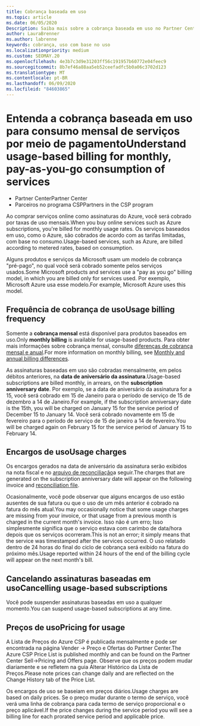 ```yaml
---
title: Cobrança baseada em uso
ms.topic: article
ms.date: 06/05/2020
Description: Saiba mais sobre a cobrança baseada em uso no Partner Center, em que você será cobrado por taxas de uso mensais.
author: LauraBrenner
ms.author: labrenne
keywords: cobrança, uso com base no uso
ms.localizationpriority: medium
ms.custom: SEOMAY.20
ms.openlocfilehash: 4e3b7c3d9e31203ff56c191957b60772e04feec9
ms.sourcegitcommit: 8b7ef46a88aa5eb52ceefadfc5b0a06c3702d123
ms.translationtype: MT
ms.contentlocale: pt-BR
ms.lasthandoff: 06/09/2020
ms.locfileid: "84603865"
---
```

# <a name="understand-usage-based-billing-for-monthly-pay-as-you-go-consumption-of-services"></a><span data-ttu-id="b95af-104">Entenda a cobrança baseada em uso para consumo mensal de serviços por meio de pagamento</span><span class="sxs-lookup"><span data-stu-id="b95af-104">Understand usage-based billing for monthly, pay-as-you-go consumption of services</span></span>

- <span data-ttu-id="b95af-105">Partner Center</span><span class="sxs-lookup"><span data-stu-id="b95af-105">Partner Center</span></span>
- <span data-ttu-id="b95af-106">Parceiros no programa CSP</span><span class="sxs-lookup"><span data-stu-id="b95af-106">Partners in the CSP program</span></span>

<span data-ttu-id="b95af-107">Ao comprar serviços online como assinaturas do Azure, você será cobrado por taxas de uso mensais.</span><span class="sxs-lookup"><span data-stu-id="b95af-107">When you buy online services such as Azure subscriptions, you're billed for monthly usage rates.</span></span> <span data-ttu-id="b95af-108">Os serviços baseados em uso, como o Azure, são cobrados de acordo com as tarifas limitadas, com base no consumo.</span><span class="sxs-lookup"><span data-stu-id="b95af-108">Usage-based services, such as Azure, are billed according to metered rates, based on consumption.</span></span>

<span data-ttu-id="b95af-109">Alguns produtos e serviços da Microsoft usam um modelo de cobrança "pré-pago", no qual você será cobrado somente pelos serviços usados.</span><span class="sxs-lookup"><span data-stu-id="b95af-109">Some Microsoft products and services use a "pay as you go" billing model, in which you are billed only for services used.</span></span> <span data-ttu-id="b95af-110">Por exemplo, Microsoft Azure usa esse modelo.</span><span class="sxs-lookup"><span data-stu-id="b95af-110">For example, Microsoft Azure uses this model.</span></span> 

## <a name="usage-billing-frequency"></a><span data-ttu-id="b95af-111">Frequência de cobrança de uso</span><span class="sxs-lookup"><span data-stu-id="b95af-111">Usage billing frequency</span></span>

<span data-ttu-id="b95af-112">Somente a **cobrança mensal** está disponível para produtos baseados em uso.</span><span class="sxs-lookup"><span data-stu-id="b95af-112">Only **monthly billing** is available for usage-based products.</span></span> <span data-ttu-id="b95af-113">Para obter mais informações sobre cobrança mensal, consulte [diferenças de cobrança mensal e anual](billing-annual-monthly.md).</span><span class="sxs-lookup"><span data-stu-id="b95af-113">For more information on monthly billing, see [Monthly and annual billing differences](billing-annual-monthly.md).</span></span>

<span data-ttu-id="b95af-114">As assinaturas baseadas em uso são cobradas mensalmente, em pelos débitos anteriores, na **data de aniversário da assinatura**.</span><span class="sxs-lookup"><span data-stu-id="b95af-114">Usage-based subscriptions are billed monthly, in arrears, on the **subscription anniversary date**.</span></span> <span data-ttu-id="b95af-115">Por exemplo, se a data de aniversário da assinatura for a 15, você será cobrado em 15 de Janeiro para o período de serviço de 15 de dezembro a 14 de Janeiro.</span><span class="sxs-lookup"><span data-stu-id="b95af-115">For example, if the subscription anniversary date is the 15th, you will be charged on January 15 for the service period of December 15 to January 14.</span></span> <span data-ttu-id="b95af-116">Você será cobrado novamente em 15 de fevereiro para o período de serviço de 15 de janeiro a 14 de fevereiro.</span><span class="sxs-lookup"><span data-stu-id="b95af-116">You will be charged again on February 15 for the service period of January 15 to February 14.</span></span>

## <a name="usage-charges"></a><span data-ttu-id="b95af-117">Encargos de uso</span><span class="sxs-lookup"><span data-stu-id="b95af-117">Usage charges</span></span>

<span data-ttu-id="b95af-118">Os encargos gerados na data de aniversário da assinatura serão exibidos na nota fiscal e no [arquivo de reconciliação](usage-based-recon-files.md)a seguir.</span><span class="sxs-lookup"><span data-stu-id="b95af-118">The charges that are generated on the subscription anniversary date will appear on the following invoice and [reconciliation file](usage-based-recon-files.md).</span></span>

<span data-ttu-id="b95af-119">Ocasionalmente, você pode observar que alguns encargos de uso estão ausentes de sua fatura ou que o uso de um mês anterior é cobrado na fatura do mês atual.</span><span class="sxs-lookup"><span data-stu-id="b95af-119">You may occasionally notice that some usage charges are missing from your invoice, or that usage from a previous month is charged in the current month's invoice.</span></span> <span data-ttu-id="b95af-120">Isso não é um erro; Isso simplesmente significa que o serviço estava com carimbo de data/hora depois que os serviços ocorreram.</span><span class="sxs-lookup"><span data-stu-id="b95af-120">This is not an error; it simply means that the service was timestamped after the services occurred.</span></span> <span data-ttu-id="b95af-121">O uso relatado dentro de 24 horas do final do ciclo de cobrança será exibido na fatura do próximo mês.</span><span class="sxs-lookup"><span data-stu-id="b95af-121">Usage reported within 24 hours of the end of the billing cycle will appear on the next month's bill.</span></span>

## <a name="cancelling-usage-based-subscriptions"></a><span data-ttu-id="b95af-122">Cancelando assinaturas baseadas em uso</span><span class="sxs-lookup"><span data-stu-id="b95af-122">Cancelling usage-based subscriptions</span></span>

<span data-ttu-id="b95af-123">Você pode suspender assinaturas baseadas em uso a qualquer momento.</span><span class="sxs-lookup"><span data-stu-id="b95af-123">You can suspend usage-based subscriptions at any time.</span></span>

## <a name="pricing-for-usage"></a><span data-ttu-id="b95af-124">Preços de uso</span><span class="sxs-lookup"><span data-stu-id="b95af-124">Pricing for usage</span></span>

<span data-ttu-id="b95af-125">A Lista de Preços do Azure CSP é publicada mensalmente e pode ser encontrada na página Vender -> Preço e Ofertas do Partner Center.</span><span class="sxs-lookup"><span data-stu-id="b95af-125">The Azure CSP Price List is published monthly and can be found on the Partner Center Sell->Pricing and Offers page.</span></span> <span data-ttu-id="b95af-126">Observe que os preços podem mudar diariamente e se refletem na guia Alterar Histórico da Lista de Preços.</span><span class="sxs-lookup"><span data-stu-id="b95af-126">Please note prices can change daily and are reflected on the Change History tab of the Price List.</span></span>

<span data-ttu-id="b95af-127">Os encargos de uso se baseiam em preços diários.</span><span class="sxs-lookup"><span data-stu-id="b95af-127">Usage charges are based on daily prices.</span></span> <span data-ttu-id="b95af-128">Se o preço mudar durante o termo de serviço, você verá uma linha de cobrança para cada termo de serviço proporcional e o preço aplicável.</span><span class="sxs-lookup"><span data-stu-id="b95af-128">If the price changes during the service period you will see a billing line for each prorated service period and applicable price.</span></span>
